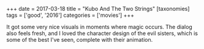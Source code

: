 +++
date = 2017-03-18
title = "Kubo And The Two Strings"
[taxonomies]
tags = ['good', '2016']
categories = ['movies']
+++

It got some very nice visuals in moments where magic occurs. The dialog
also feels fresh, and I loved the character design of the evil sisters,
which is some of the best I've seen, complete with their animation.
